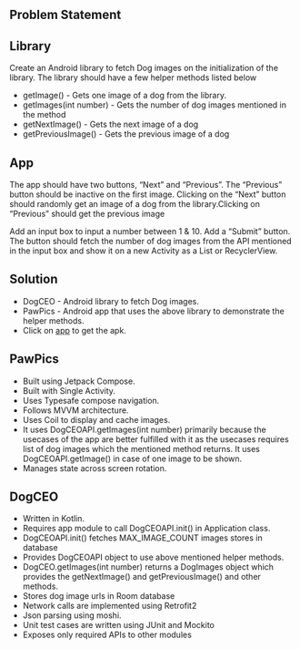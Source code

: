 ## Problem Statement

## Library

Create an Android library to fetch Dog images on the initialization of the library. The library
should have a few helper methods listed below

- getImage() - Gets one image of a dog from the library.
- getImages(int number) - Gets the number of dog images mentioned in the method
- getNextImage() - Gets the next image of a dog
- getPreviousImage() - Gets the previous image of a dog

## App

The app should have two buttons, “Next” and “Previous”. The “Previous” button
should be inactive on the first image. Clicking on the “Next” button should randomly get an image of
a dog from the library.Clicking on “Previous” should get the previous image

Add an input box to input a number between 1 & 10. Add a “Submit” button. The button should
fetch the number of dog images from the API mentioned in the input box and show it on a new
Activity as a List or RecyclerView.

## Solution

- DogCEO - Android library to fetch Dog images.
- PawPics - Android app that uses the above library to demonstrate the helper
  methods.
- Click on [app](https://github.com/gupta-shrinath/PawPics/raw/refs/heads/main/apk/pawpics.apk) to
  get the apk.

## PawPics

- Built using Jetpack Compose.
- Built with Single Activity.
- Uses Typesafe compose navigation.
- Follows MVVM architecture.
- Uses Coil to display and cache images.
- It uses DogCEOAPI.getImages(int number) primarily because the usecases of the app are better
  fulfilled with it as the usecases requires list of dog images which the mentioned method returns.
  It uses DogCEOAPI.getImage() in case of one image to be shown.
- Manages state across screen rotation.

## DogCEO

- Written in Kotlin.
- Requires app module to call DogCEOAPI.init() in Application class.
- DogCEOAPI.init() fetches MAX_IMAGE_COUNT images stores in database
- Provides DogCEOAPI object to use above mentioned helper methods.
- DogCEO.getImages(int number) returns a DogImages object which provides the getNextImage() and
  getPreviousImage() and other methods.
- Stores dog image urls in Room database
- Network calls are implemented using Retrofit2
- Json parsing using moshi.
- Unit test cases are written using JUnit and Mockito
- Exposes only required APIs to other modules
